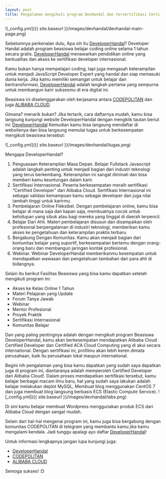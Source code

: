 ```yaml
---
layout: post
title: Pengalaman mengikuti program DevHandal dan tersertifikasi Certified Developer dari Alibaba Cloud
---
```


![_config.yml]({{ site.baseurl }}/images/devhandal/devhandal-main-page.png)

Sebelumnya perkenalan dulu, Apa sih itu [DeveloperHandal](https://devhandal.id?reference=KYGJP)?
Developer Handal adalah program beasiswa belajar coding online selama 1 tahun secara gratis. [DeveloperHandal](https://devhandal.id?reference=KYGJP) menawarkan pendidikan online yang berkualitas dan akses ke sertifikasi developer internasional.

Kamu bukan hanya mempelajari coding, tapi juga mengasah keterampilan untuk menjadi JavaScript Developer Expert yang handal dan siap memasuki dunia kerja. Jika kamu memiliki semangat untuk belajar dan bertransformasi, [DeveloperHandal](https://devhandal.id?reference=KYGJP) adalah langkah pertama yang sempurna untuk membangun karir suksesmu di era digital ini.

Beasiswa ini diselenggarakan oleh kerjasama antara [CODEPOLITAN](https://www.codepolitan.com/) dan juga [ALIBABA CLOUD](https://id.alibabacloud.com/).

Gimana? menarik bukan?
Jika tertarik, cara daftarnya mudah, kamu bisa langsung kunjungi website DeveloperHandal dengan mengklik tautan beriut ini: [DeveloperHandal](https://devhandal.id?reference=KYGJP)
Kemudian kamu bisa langsung mendaftar di websitenya dan bisa langsung memulai tugas untuk berkesempatan mengikuti beasiswa tersebut:

![_config.yml]({{ site.baseurl }}/images/devhandal/tugas.png)

Mengapa DeveloperHandal?

1. Penguasaan Keterampilan Masa Depan.
   Belajar Fullstack Javascript adalah langkah penting untuk menjadi bagian dari industri teknologi yang terus berkembang. Keterampilan ini sangat diminati dan bisa memberi kamu keuntungan dalam karir.
2. Sertifikasi Internasional.
   Peserta berkesempatan meraih sertifikasi “Certified Developer” dari Alibaba Cloud. Sertifikasi Internasional ini sebagai validasi kemampuan kamu sebagai developer dan juga nilai tambah tinggi untuk karirmu.
3. Pembelajaran Online Fleksibel.
   Dengan pembelajaran online, kamu bisa belajar di mana saja dan kapan saja, membuatnya cocok untuk kehidupan yang sibuk atau bagi mereka yang tinggal di daerah terpencil.
4. Belajar Dari Ahli.
   Materi pembelajaran disusun dan disampaikan oleh profesional berpengalaman di industri teknologi, memberikan kamu akses ke pengetahuan dan keterampilan praktis terbaru.
5. Bergabung Dengan Komunitas.
   Kamu akan menjadi bagian dari komunitas belajar yang suportif, berkesempatan bertemu dengan orang-orang baru dan membangun jaringan kontak profesional.
6. Webinar.
   Webinar DeveloperHandal memberikanmu kesempatan untuk mendapatkan wawasan dan pengetahuan tambahan dari para ahli di bidangnya.

Selain itu berikut Fasilitas Beasiswa yang bisa kamu dapatkan setelah mengikuti program ini:
* Akses ke Kelas Online 1 Tahun
* Materi Pelajaran yang Update
* Forum Tanya Jawab
* Webinar
* Mentor Profesional
* Proyek Praktik
* Sertifikasi Internasional
* Komunitas Belajar

Dan yang paling pentingnya adalah dengan mengikuti program Beasiswa DeveloperHandal, kamu akan berkesempatan mendapatkan Alibaba Cloud Certified Developer dan Certified ACA Cloud Computing yang di akui secara international. Dengan sertifikasi ini, profilmu akan lebih keren dimata perusahaan, baik itu perusahaan lokal maupun international.

Begini nih pengalaman yang bisa kamu dapatkan yang sudah saya dapatkan juga di program ini, diantaranya adalah memperoleh Certified Developer dari Alibaba Cloud!.
Dalam proses mendapatkan sertifikasi tersebut, kamu belajar berbagai macam ilmu baru, hal yang sudah saya lakukan adalah belajar melakukan deplot MySQL, Membuat blog menggunakan CentOS 7 dan juga membuat blog langsung berbasis ECS (Elastic Compute Service).
![_config.yml]({{ site.baseurl }}/images/devhandal/labs.png)

Di sini kamu belajar membuat Wordpress menggunakan produk ECS dari Alibaba Cloud dengan sangat mudah.

Selain dari hal-hal mengenai program ini, kamu juga bisa bergabung dengan komunitas CODEPOLITAN di telegram yang membantu kamu jika kamu mengalami kendala. Jadi tunggu apalagi ayo daftar [DeveloperHandal](https://devhandal.id?reference=KYGJP)!

Untuk informasi lengkapnya jangan lupa kunjungi juga:
* [DeveloperHandal](https://devhandal.id?reference=KYGJP)
* [CODEPOLITAN](https://www.codepolitan.com/)
* [ALIBABA CLOUD](https://id.alibabacloud.com/)

Semoga sukses! :D
